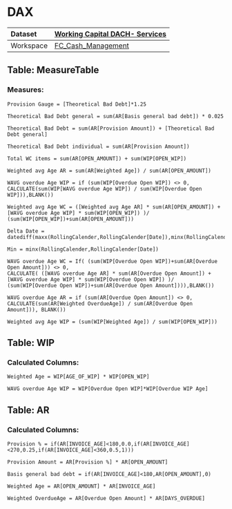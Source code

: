 



# DAX

|Dataset|[Working Capital DACH- Services](./../Working-Capital-DACH--Services.md)|
| :--- | :--- |
|Workspace|[FC_Cash_Management](../../Workspaces/FC_Cash_Management.md)|

## Table: MeasureTable

### Measures:


```dax
Provision Gauge = [Theoretical Bad Debt]*1.25
```



```dax
Theoretical Bad Debt general = sum(AR[Basis general bad debt]) * 0.025
```



```dax
Theoretical Bad Debt = sum(AR[Provision Amount]) + [Theoretical Bad Debt general]
```



```dax
Theoretical Bad Debt individual = sum(AR[Provision Amount])
```



```dax
Total WC items = sum(AR[OPEN_AMOUNT]) + sum(WIP[OPEN_WIP])
```



```dax
Weighted avg Age AR = sum(AR[Weighted Age]) / sum(AR[OPEN_AMOUNT])
```



```dax
WAVG overdue Age WIP = if (sum(WIP[Overdue Open WIP]) <> 0, CALCULATE(sum(WIP[WAVG overdue Age WIP]) / sum(WIP[Overdue Open WIP])),BLANK())
```



```dax
Weighted avg Age WC = ([Weighted avg Age AR] * sum(AR[OPEN_AMOUNT]) + [WAVG overdue Age WIP] * sum(WIP[OPEN_WIP]) )/ (sum(WIP[OPEN_WIP])+sum(AR[OPEN_AMOUNT]))
```



```dax
Delta Date = datediff(maxx(RollingCalender,RollingCalender[Date]),minx(RollingCalender,RollingCalender[Date]),DAY)
```



```dax
Min = minx(RollingCalender,RollingCalender[Date])
```



```dax
WAVG overdue Age WC = If( (sum(WIP[Overdue Open WIP])+sum(AR[Overdue Open Amount])) <> 0,  
CALCULATE( ([WAVG overdue Age AR] * sum(AR[Overdue Open Amount]) + [WAVG overdue Age WIP] * sum(WIP[Overdue Open WIP]) )/ (sum(WIP[Overdue Open WIP])+sum(AR[Overdue Open Amount]))),BLANK())
```



```dax
WAVG overdue Age AR = if (sum(AR[Overdue Open Amount]) <> 0, CALCULATE(sum(AR[Weighted OverdueAge]) / sum(AR[Overdue Open Amount])), BLANK())
```



```dax
Weighted avg Age WIP = (sum(WIP[Weighted Age]) / sum(WIP[OPEN_WIP]))
```


## Table: WIP

### Calculated Columns:


```dax
Weighted Age = WIP[AGE_OF_WIP] * WIP[OPEN_WIP]
```



```dax
WAVG overdue Age WIP = WIP[Overdue Open WIP]*WIP[Overdue WIP Age]
```


## Table: AR

### Calculated Columns:


```dax
Provision % = if(AR[INVOICE_AGE]<180,0.0,if(AR[INVOICE_AGE]<270,0.25,if(AR[INVOICE_AGE]<360,0.5,1)))
```



```dax
Provision Amount = AR[Provision %] * AR[OPEN_AMOUNT]
```



```dax
Basis general bad debt = if(AR[INVOICE_AGE]<180,AR[OPEN_AMOUNT],0)
```



```dax
Weighted Age = AR[OPEN_AMOUNT] * AR[INVOICE_AGE]
```



```dax
Weighted OverdueAge = AR[Overdue Open Amount] * AR[DAYS_OVERDUE]
```

